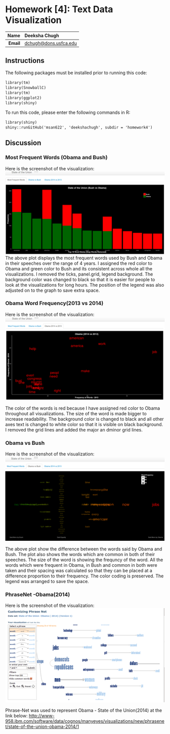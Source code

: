 Homework [4]: Text Data Visualization
==============================

| **Name**  | Deeksha Chugh  |
|----------:|:-------------|
| **Email** | dchugh@dons.usfca.edu |

## Instructions ##

The following packages must be installed prior to running this code:
```
library(tm)       
library(SnowballC) 
library(tm)
library(ggplot2)
library(shiny)
```
To run this code, please enter the following commands in R:
```
library(shiny)
shiny::runGitHub('msan622', 'deekshachugh', subdir = 'homework4')
```

## Discussion ##

### Most Frequent Words (Obama and Bush) ###

Here is the screenshot of the visualization:
![IMAGE](BarPlot.png)
The above plot displays the most frequent words used by Bush and Obama in their speeches over the range of 4 years. I assigned the red color to Obama and green color to Bush and its consistent across whole all the visualizations. I removed the ticks, panel.grid, legend background. The background color was changed to black so that it is easier for people to look at the visualizations for long hours. The position of the legend was also adjusted on to the graph to save extra space.


### Obama Word Frequency(2013 vs 2014) ###

Here is the screenshot of the visualization:
![IMAGE](FrequencyPlot.png)

The color of the words is red because I have assigned red color to Obama throughout all visualizations.
The size of the word is made bigger to increase readability. The background color is changed to black and all other axes text is changed to white color so that it is visible on black background. I removed the grid lines and added the major an dminor grid lines.

### Obama vs Bush ###

Here is the screenshot of the visualization:
![IMAGE](WordCloud.png)

The above plot show the difference between the words said by Obama and Bush. The plot also shows the words which are common in both of their speeches. The size of the word is showing the frequncy of the word. All the words which were frequent in Obama, in Bush and common in both were taken and their spacing was calculated so that they can be placed at a difference proportion to their frequency.
The color coding is preserved. The legend was arranged to save the space.

### PhraseNet -Obama(2014) ###

Here is the screenshot of the visualization:
![IMAGE](PhraseNet.png)

Phrase-Net was used to represent Obama - State of the Union(2014) at the link below:
http://www-958.ibm.com/software/data/cognos/manyeyes/visualizations/new/phrasenet/state-of-the-union-obama-2014/1

